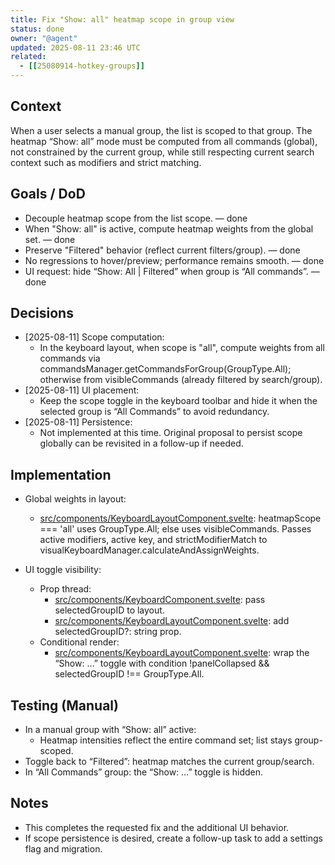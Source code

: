 ```yaml
---
title: Fix "Show: all" heatmap scope in group view
status: done
owner: "@agent"
updated: 2025-08-11 23:46 UTC
related:
  - [[25080914-hotkey-groups]]
---
```


## Context

When a user selects a manual group, the list is scoped to that group. The heatmap “Show: all” mode must be computed from all commands (global), not constrained by the current group, while still respecting current search context such as modifiers and strict matching.

## Goals / DoD

- Decouple heatmap scope from the list scope. — done
- When "Show: all" is active, compute heatmap weights from the global set. — done
- Preserve "Filtered" behavior (reflect current filters/group). — done
- No regressions to hover/preview; performance remains smooth. — done
- UI request: hide “Show: All | Filtered” when group is “All commands”. — done

## Decisions

- [2025-08-11] Scope computation:
  - In the keyboard layout, when scope is "all", compute weights from all commands via commandsManager.getCommandsForGroup(GroupType.All); otherwise from visibleCommands (already filtered by search/group).
- [2025-08-11] UI placement:
  - Keep the scope toggle in the keyboard toolbar and hide it when the selected group is “All Commands” to avoid redundancy.
- [2025-08-11] Persistence:
  - Not implemented at this time. Original proposal to persist scope globally can be revisited in a follow-up if needed.

## Implementation

- Global weights in layout:

  - [src/components/KeyboardLayoutComponent.svelte](src/components/KeyboardLayoutComponent.svelte:50-62): heatmapScope === 'all' uses GroupType.All; else uses visibleCommands. Passes active modifiers, active key, and strictModifierMatch to visualKeyboardManager.calculateAndAssignWeights.

- UI toggle visibility:
  - Prop thread:
    - [src/components/KeyboardComponent.svelte](src/components/KeyboardComponent.svelte:281-284): pass selectedGroupID to layout.
    - [src/components/KeyboardLayoutComponent.svelte](src/components/KeyboardLayoutComponent.svelte:21-34): add selectedGroupID?: string prop.
  - Conditional render:
    - [src/components/KeyboardLayoutComponent.svelte](src/components/KeyboardLayoutComponent.svelte:121-139): wrap the “Show: …” toggle with condition !panelCollapsed && selectedGroupID !== GroupType.All.

## Testing (Manual)

- In a manual group with “Show: all” active:
  - Heatmap intensities reflect the entire command set; list stays group-scoped.
- Toggle back to “Filtered”: heatmap matches the current group/search.
- In “All Commands” group: the “Show: …” toggle is hidden.

## Notes

- This completes the requested fix and the additional UI behavior.
- If scope persistence is desired, create a follow-up task to add a settings flag and migration.
